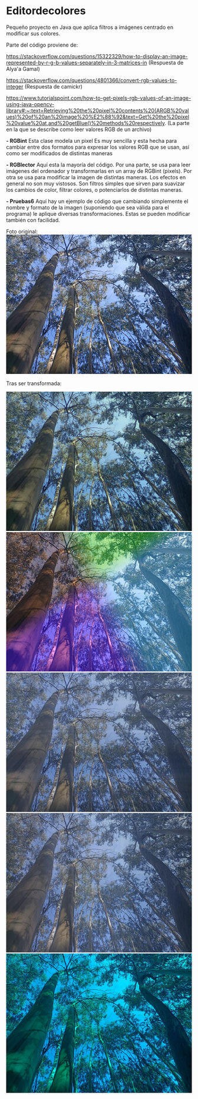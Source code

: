 # Editordecolores
Pequeño proyecto en Java que aplica filtros a imágenes centrado en modificar sus colores.


Parte del código proviene de:

https://stackoverflow.com/questions/15322329/how-to-display-an-image-represented-by-r-g-b-values-separately-in-3-matrices-in
(Respuesta de Alya'a Gamal)


https://stackoverflow.com/questions/4801366/convert-rgb-values-to-integer
(Respuesta de camickr)

https://www.tutorialspoint.com/how-to-get-pixels-rgb-values-of-an-image-using-java-opencv-library#:~:text=Retrieving%20the%20pixel%20contents%20(ARGB%20values)%20of%20an%20image%20%E2%88%92&text=Get%20the%20pixel%20value%20at,and%20getBlue()%20methods%20respectively.
(La parte en la que se describe como leer valores RGB de un archivo)





**- RGBint**
Esta clase modela un pixel
Es muy sencilla y esta hecha para cambiar entre dos formatos para expresar los valores RGB que se usan, así como ser modificados de distintas maneras

**- RGBlector**
Aquí esta la mayoría del código. Por una parte, se usa para leer imágenes del ordenador y transformarlas en un array de RGBint (pixels). Por otra se usa para modificar la imagen de distintas maneras. Los efectos en general no son muy vistosos. Son filtros simples que sirven para suavizar los cambios de color, filtrar colores, o potenciarlos de distintas maneras.


**- Pruebas6**
Aquí hay un ejemplo de código que cambiando simplemente el nombre y formato de la imagen (suponiendo que sea válida para el programa) le aplique diversas transformaciones. Estas se pueden modificar también con facilidad.


Foto original:
![Im](/foto1.jpg)

Tras ser transformada:

![Im](/foto1-filtro-2D.jpg)
![Im](/foto1-filtro-2D-gradientes.jpg)
![Im](/foto1-filtro-horizontal.jpg)
![Im](/foto1-filtro-vertical.jpg)
![Im](/foto1-sin-rojos.jpg)



